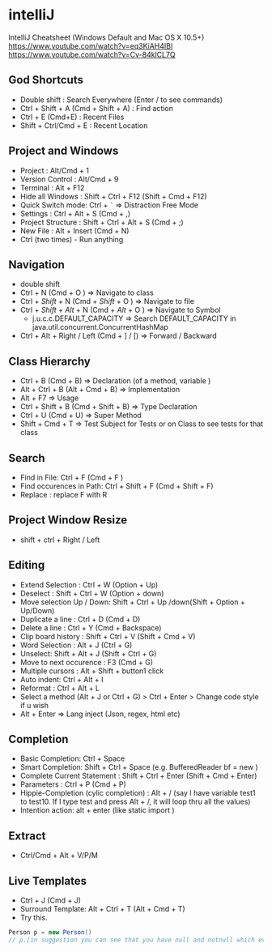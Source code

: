 # intelliJ
IntelliJ Cheatsheet (Windows Default and Mac OS X 10.5+)
https://www.youtube.com/watch?v=eq3KiAH4IBI
https://www.youtube.com/watch?v=Cv-84klCL7Q

## God Shortcuts
* Double shift : Search Everywhere (Enter / to see commands)
* Ctrl + Shift + A (Cmd + Shift + A) : Find action
* Ctrl + E (Cmd+E) : Recent Files
* Shift + Ctrl/Cmd + E : Recent Location

## Project and Windows
* Project : Alt/Cmd + 1 
* Version Control : Alt/Cmd + 9
* Terminal : Alt + F12
* Hide all Windows : Shift + Ctrl + F12 (Shift + Cmd + F12)
* Quick Switch mode: Ctrl + `` ` `` => Distraction Free Mode
* Settings : Ctrl + Alt + S (Cmd + ,)
* Project Structure : Shift + Ctrl + Alt + S (Cmd + ;)
* New File : Alt + Insert (Cmd + N)
* Ctrl (two times) - Run anything

## Navigation
* double shift
* Ctrl + N (Cmd + O ) => Navigate to class
* Ctrl + _*Shift*_ + N (Cmd + _*Shift*_ + O ) => Navigate to file
* Ctrl + _*Shift*_ + _*Alt*_ + N (Cmd + _*Alt*_ + O ) => Navigate to Symbol
  - j.u.c.c.DEFAULT_CAPACITY => Search DEFAULT_CAPACITY in java.util.concurrent.ConcurrentHashMap
* Ctrl + Alt + Right / Left (Cmd + ] / \[) => Forward / Backward

## Class Hierarchy
* Ctrl + B (Cmd + B) =>  Declaration (of a method, variable )
* Alt + Ctrl + B (Alt + Cmd + B) =>  Implementation
* Alt + F7 => Usage
* Ctrl + Shift + B (Cmd + Shift + B) => Type Declaration
* Ctrl + U (Cmd + U) => Super Method
* Shift + Cmd + T => Test Subject for Tests or on Class to see tests for that class


## Search 
* Find in File: Ctrl + F (Cmd + F ) 
* Find occurences in Path: Ctrl + Shift + F (Cmd + Shift + F)
* Replace : replace F with R

## Project Window Resize
* shift + ctrl + Right / Left

## Editing
* Extend Selection : Ctrl + W (Option + Up)
* Deselect : Shift + Ctrl + W (Option + down)
* Move selection Up / Down: Shift + Ctrl + Up /down(Shift + Option + Up/Down)
* Duplicate a line : Ctrl + D (Cmd + D)
* Delete a line : Ctrl + Y (Cmd + Backspace)
* Clip board history : Shift + Ctrl + V (Shift + Cmd + V)
* Word Selection : Alt + J (Ctrl + G)
* Unselect: Shift + Alt + J (Shift + Ctrl + G)
* Move to next occurence : F3 (Cmd + G)
* Multiple cursors : Alt + Shift + button1 click
* Auto indent: Ctrl + Alt + I 
* Reformat : Ctrl + Alt + L
* Select a method (Alt + J or Ctrl + G) > Ctrl + Enter > Change code style if u wish
* Alt + Enter => Lang inject (Json, regex, html etc)

## Completion
* Basic Completion: Ctrl + Space 
* Smart Completion: Shift + Ctrl + Space (e.g. BufferedReader bf = new <Use Smart not Basic>)
* Complete Current Statement : Shift + Ctrl + Enter (Shift + Cmd + Enter) 
* Parameters : Ctrl + P (Cmd + P)
* Hippie-Completion (cylic completion) : Alt + / (say I have variable test1 to test10. If I type test and press Alt + /, it will loop thru all the values)
* Intention action: alt + enter (like static import )

## Extract
* Ctrl/Cmd + Alt + V/P/M
  
 ## Live Templates
 * Ctrl + J (Cmd + J)
 * Surround Template: Alt + Ctrl + T (Alt + Cmd + T)
 * Try this. 
 ```Java
 Person p = new Person()
 // p.[in suggestion you can see that you have null and notnull which evaluates to expression]
 ```
 
